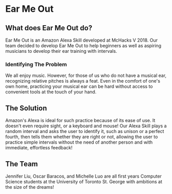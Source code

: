 # Ear Me Out

## What does Ear Me Out do?
Ear Me Out is an Amazon Alexa Skill developed at McHacks V 2018. Our team decided to develop Ear Me Out to help beginners as well as aspiring musicians to develop their ear training with intervals.

### Identifying The Problem
We all enjoy music. However, for those of us who do not have a musical ear, recognizing relative pitches is always a feat.
Even in the comfort of one's own home, practicing your musical ear can be hard without access to convenient tools at the touch of your hand.

## The Solution
Amazon's Alexa is ideal for such practice because of its ease of use. It doesn't even require sight, or a keyboard and mouse!  Our Alexa Skill plays a random interval and asks the user to identify it, such as unison or a perfect fourth, then tells them whether they are right or not, allowing the user to practice simple intervals without the need of another person and with immediate, effortless feedback!

## The Team
Jennifer Liu, Oscar Baracos, and Michelle Luo are all first years Computer Science students at the University of Toronto St. George with ambitions at the size of the dreams!
